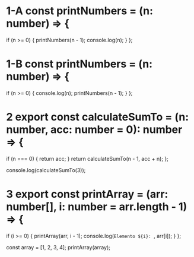 # 1-A const printNumbers = (n: number) => {
  if (n >= 0) {
    printNumbers(n - 1);
    console.log(n);
  }
};

# 1-B const printNumbers = (n: number) => {
  if (n >= 0) {
    console.log(n);
    printNumbers(n - 1);
  }
};

# 2 export const calculateSumTo = (n: number, acc: number = 0): number => {
  if (n === 0) {
    return acc;
  }
  return calculateSumTo(n - 1, acc + n);
};

console.log(calculateSumTo(3));

# 3 export const printArray = (arr: number[], i: number = arr.length - 1) => {
  if (i >= 0) {
    printArray(arr, i - 1);
    console.log(`Elemento ${i}: `, arr[i]);
  }
};

const array = [1, 2, 3, 4];
printArray(array);